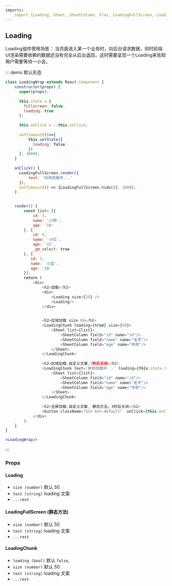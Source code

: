 ```yaml
---
imports:
    import {Loading, Sheet, SheetColumn, Flex, LoadingFullScreen, LoadingChunk} from '../../src/index';
---
```

## Loading

Loading组件使用场景：  当页面进入某一个业务时，向后台请求数据，同时前端UI渲染需要依赖的数据还没有完全从后台返回，这时需要呈现一个Loading来告知用户需要等待一小会。


::: demo 默认形态
```js
class LoadingWrap extends React.Component {
    constructor(props) {
      super(props);
    
      this.state = {
        fullscreen: false,
        loading: true
      };
      
      this.onClick = ::this.onClick;
      
      setTimeout(()=>{
          this.setState({
            loading: false
          })
      }, 3000);
    }
    
    onClick() {      
      LoadingFullScreen.render({
          text: '玩命加载中...'
      });
      setTimeout(() => {LoadingFullScreen.hide()}, 3000); 
    }

    
    render() {
        const list= [{
            id: 3,
            name: '小明',
            age: '10'
        }, {
            id: 4,
            name: '小红',
            age: '15',
            _gm_select: true
        }, {
           id: 5,
           name: '小蓝',
           age: '20'
        }];
        return (
            <div>
                <h2>加载</h2>
                <div>
                    <Loading size={30} />
                    <Loading/>
                </div> 
                

                <h2>区域加载 size 60</h2>
                <LoadingChunk loading={true} size={60}>
                    <Sheet list={list}>
                        <SheetColumn field="id" name="id"/>
                        <SheetColumn field="name" name="名字"/>
                        <SheetColumn field="age" name="年龄"/>
                    </Sheet>
                </LoadingChunk>
                
                <h2>区域加载,自定义文案,3秒后关闭</h2>
                <LoadingChunk text='拼命加载中...' loading={this.state.loading}>
                    <Sheet list={list}>
                        <SheetColumn field="id" name="id"/>
                        <SheetColumn field="name" name="名字"/>
                        <SheetColumn field="age" name="年龄"/>
                    </Sheet>
                </LoadingChunk>
                
                <h2>全屏加载,自定义文案, 静态方法，3秒后关闭</h2>
                <button className="btn btn-default"  onClick={this.onClick}>整页加载</button>
            </div>       
        );
    }
}
```
```jsx
<LoadingWrap/>
```
:::

### Props
#### Loading
- `size (number)` 默认 50
-  `text (string)` loading 文案
- `...rest`

#### LoadingFullScreen (静态方法)
- `size (number)` 默认 50
-  `text (string)` loading 文案
- `...rest`

#### LoadingChunk
- `loading (bool)` 默认 `false`,
- `size (number)` 默认 50
-  `text (string)` loading 文案
- `...rest`
